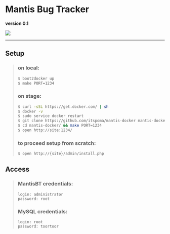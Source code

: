 # Mantis Bug Tracker
**version 0.1**

![](http://new.tinygrab.com/7020c0e8b0fd99ace270dd880e44ab8619a53dacaf.png)

-----------------------------------------------

## Setup

> ### on local:
> ```bash
> $ boot2docker up
> $ make PORT=1234
> ```
> 
> ### on stage:
> ```bash
> $ curl -sSL https://get.docker.com/ | sh
> $ docker -v
> $ sudo service docker restart
> $ git clone https://github.com/itspoma/mantis-docker mantis-docker/
> $ cd mantis-docker/ && make PORT=1234
> $ open http://site:1234/
> ```
> 
> ### to proceed setup from scratch:
> ```bash
> $ open http://{site}/admin/install.php
> ```

## Access

> ### MantisBT credentials:
> ```
> login: administrator
> password: root
> ```
> 
> ### MySQL credentials:
> ```
> login: root
> password: toortoor
> ```